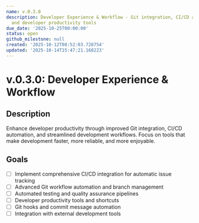 ```yaml
---
name: v.0.3.0
description: Developer Experience & Workflow - Git integration, CI/CD automation,
  and developer productivity tools
due_date: '2025-10-25T00:00:00'
status: open
github_milestone: null
created: '2025-10-12T08:52:03.728754'
updated: '2025-10-14T15:47:21.168223'
---
```


# v.0.3.0: Developer Experience & Workflow

## Description

Enhance developer productivity through improved Git integration, CI/CD automation, and streamlined development workflows. Focus on tools that make development faster, more reliable, and more enjoyable.

## Goals

- [ ] Implement comprehensive CI/CD integration for automatic issue tracking
- [ ] Advanced Git workflow automation and branch management
- [ ] Automated testing and quality assurance pipelines  
- [ ] Developer productivity tools and shortcuts
- [ ] Git hooks and commit message automation
- [ ] Integration with external development tools
